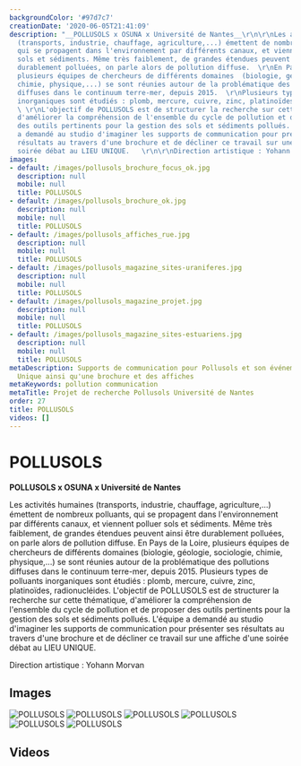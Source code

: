 ```yaml
---
backgroundColor: '#97d7c7'
creationDate: '2020-06-05T21:41:09'
description: "__POLLUSOLS x OSUNA x Université de Nantes__\r\n\r\nLes activités humaines
  (transports, industrie, chauffage, agriculture,...) émettent de nombreux polluants,
  qui se propagent dans l'environnement par différents canaux, et viennent polluer
  sols et sédiments. Même très faiblement, de grandes étendues peuvent ainsi être
  durablement polluées, on parle alors de pollution diffuse.  \r\nEn Pays de la Loire,
  plusieurs équipes de chercheurs de différents domaines  (biologie, géologie, sociologie,
  chimie, physique,...) se sont réunies autour de la problématique des pollutions
  diffuses dans le continuum terre-mer, depuis 2015.  \r\nPlusieurs types de polluants
  inorganiques sont étudiés : plomb, mercure, cuivre, zinc, platinoïdes, radionucléides.
  \ \r\nL'objectif de POLLUSOLS est de structurer la recherche sur cette thématique,
  d'améliorer la compréhension de l'ensemble du cycle de pollution et de proposer
  des outils pertinents pour la gestion des sols et sédiments pollués.  \r\nL'équipe
  a demandé au studio d'imaginer les supports de communication pour présenter ses
  résultats au travers d'une brochure et de décliner ce travail sur une affiche d'une
  soirée débat au LIEU UNIQUE.   \r\n\r\nDirection artistique : Yohann Morvan"
images:
- default: /images/pollusols_brochure_focus_ok.jpg
  description: null
  mobile: null
  title: POLLUSOLS
- default: /images/pollusols_brochure_ok.jpg
  description: null
  mobile: null
  title: POLLUSOLS
- default: /images/pollusols_affiches_rue.jpg
  description: null
  mobile: null
  title: POLLUSOLS
- default: /images/pollusols_magazine_sites-uraniferes.jpg
  description: null
  mobile: null
  title: POLLUSOLS
- default: /images/pollusols_magazine_projet.jpg
  description: null
  mobile: null
  title: POLLUSOLS
- default: /images/pollusols_magazine_sites-estuariens.jpg
  description: null
  mobile: null
  title: POLLUSOLS
metaDescription: Supports de communication pour Pollusols et son événement au Lieu
  Unique ainsi qu'une brochure et des affiches
metaKeywords: pollution communication
metaTitle: Projet de recherche Pollusols Université de Nantes
order: 27
title: POLLUSOLS
videos: []
---
```


# POLLUSOLS

__POLLUSOLS x OSUNA x Université de Nantes__

Les activités humaines (transports, industrie, chauffage, agriculture,...) émettent de nombreux polluants, qui se propagent dans l'environnement par différents canaux, et viennent polluer sols et sédiments. Même très faiblement, de grandes étendues peuvent ainsi être durablement polluées, on parle alors de pollution diffuse.
En Pays de la Loire, plusieurs équipes de chercheurs de différents domaines  (biologie, géologie, sociologie, chimie, physique,...) se sont réunies autour de la problématique des pollutions diffuses dans le continuum terre-mer, depuis 2015.
Plusieurs types de polluants inorganiques sont étudiés : plomb, mercure, cuivre, zinc, platinoïdes, radionucléides.
L'objectif de POLLUSOLS est de structurer la recherche sur cette thématique, d'améliorer la compréhension de l'ensemble du cycle de pollution et de proposer des outils pertinents pour la gestion des sols et sédiments pollués.
L'équipe a demandé au studio d'imaginer les supports de communication pour présenter ses résultats au travers d'une brochure et de décliner ce travail sur une affiche d'une soirée débat au LIEU UNIQUE.

Direction artistique : Yohann Morvan

## Images

![POLLUSOLS](/images/pollusols_brochure_focus_ok.jpg)
![POLLUSOLS](/images/pollusols_brochure_ok.jpg)
![POLLUSOLS](/images/pollusols_affiches_rue.jpg)
![POLLUSOLS](/images/pollusols_magazine_sites-uraniferes.jpg)
![POLLUSOLS](/images/pollusols_magazine_projet.jpg)
![POLLUSOLS](/images/pollusols_magazine_sites-estuariens.jpg)

## Videos
